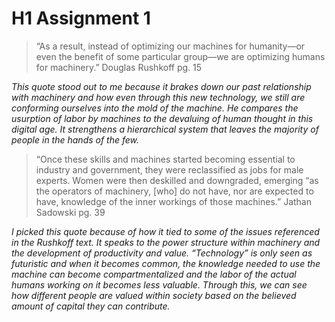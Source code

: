 # H1 Assignment 1

> “As a result, instead of optimizing our machines for humanity—or even the benefit of some particular group—we are optimizing humans for machinery.” Douglas Rushkoff pg. 15

*This quote stood out to me because it brakes down our past relationship with machinery and how even through this new technology, we still are conforming ourselves into the mold of the machine. He compares the usurption of labor by machines to the devaluing of human thought in this digital age. It strengthens a hierarchical system that leaves the majority of people in the hands of the few.* 

> “Once these skills and machines started becoming essential to industry and government, they were reclassified as jobs for male experts. Women  were  then  deskilled  and  downgraded,  emerging  “as  the operators of machinery, [who] do not have, nor are expected to have, knowledge of the inner workings of those machines.” Jathan Sadowski pg. 39

*I picked this quote because of how it tied to some of the issues referenced in the Rushkoff text. It speaks to the power structure within machinery and the development of productivity and value. “Technology” is only seen as futuristic and when it becomes common, the knowledge needed to use the machine can become compartmentalized and the labor of the actual humans working on it becomes less valuable. Through this, we can see how different people are valued within society based on the believed amount of capital they can contribute.*

